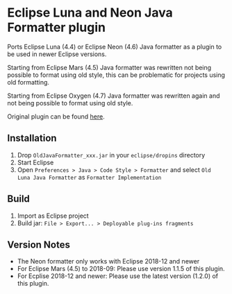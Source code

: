 # Eclipse Luna and Neon Java Formatter plugin

Ports Eclipse Luna (4.4) or Eclipse Neon (4.6) Java formatter as a plugin to be used in newer Eclipse versions.

Starting from Eclipse Mars (4.5) Java formatter was rewritten not being possible to format using old style, this can be problematic for projects using old formatting.

Starting from Eclipse Oxygen (4.7) Java formatter was rewritten again and not being possible to format using old style.

Original plugin can be found [here](http://eclipse-n-mati.blogspot.com.es/2015/06/eclipse-mars-how-to-switch-back-to.html).

## Installation
1. Drop `OldJavaFormatter_xxx.jar` in your `eclipse/dropins` directory
2. Start Eclipse
3. Open `Preferences > Java > Code Style > Formatter` and select `Old Luna Java Formatter` as `Formatter Implementation`

## Build
1. Import as Eclipse project
2. Build jar: `File > Export... > Deployable plug-ins fragments`

## Version Notes

* The Neon formatter only works with Eclipse 2018-12 and newer
* For Eclipse Mars (4.5) to 2018-09: Please use version 1.1.5 of this plugin.
* For Ecplise 2018-12 and newer: Please use the latest version (1.2.0) of this plugin.
